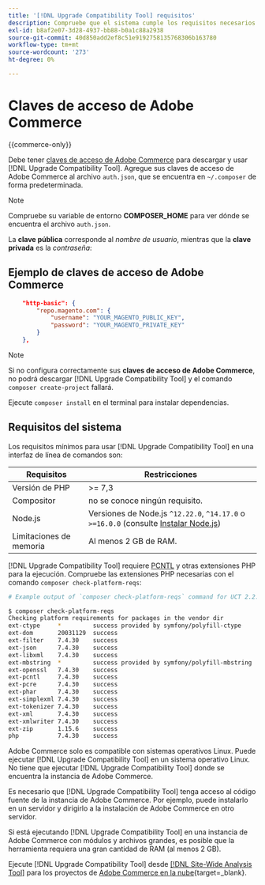 ```yaml
---
title: '[!DNL Upgrade Compatibility Tool] requisitos'
description: Compruebe que el sistema cumple los requisitos necesarios para ejecutar  [!DNL Upgrade Compatibility Tool]  en una interfaz de línea de comandos para el proyecto de Adobe Commerce.
exl-id: b8af2e07-3d28-4937-bb88-b0a1c88a2938
source-git-commit: 40d850add2ef8c51e9192758135768306b163780
workflow-type: tm+mt
source-wordcount: '273'
ht-degree: 0%

---
```


# Claves de acceso de Adobe Commerce

{{commerce-only}}

Debe tener [claves de acceso de Adobe Commerce](https://developer.adobe.com/commerce/marketplace/guides/sellers/profile-information/#access-keys) para descargar y usar [!DNL Upgrade Compatibility Tool]. Agregue sus claves de acceso de Adobe Commerce al archivo `auth.json`, que se encuentra en `~/.composer` de forma predeterminada.

>[!NOTE]
>
>Compruebe su variable de entorno **COMPOSER_HOME** para ver dónde se encuentra el archivo `auth.json`.

La **clave pública** corresponde al _nombre de usuario_, mientras que la **clave privada** es la _contraseña_:

## Ejemplo de claves de acceso de Adobe Commerce

```json
    "http-basic": {
        "repo.magento.com": {
            "username": "YOUR_MAGENTO_PUBLIC_KEY",
            "password": "YOUR_MAGENTO_PRIVATE_KEY"
        }
    },
```

>[!NOTE]
>
> Si no configura correctamente sus **claves de acceso de Adobe Commerce**, no podrá descargar [!DNL Upgrade Compatibility Tool] y el comando `composer create-project` fallará.

Ejecute `composer install` en el terminal para instalar dependencias.

## Requisitos del sistema

Los requisitos mínimos para usar [!DNL Upgrade Compatibility Tool] en una interfaz de línea de comandos son:

| **Requisitos** | **Restricciones** |
|----------------|-----------------|
| Versión de PHP | >= 7,3 |
| Compositor | no se conoce ningún requisito. |
| Node.js | Versiones de Node.js `^12.22.0`, `^14.17.0` o `>=16.0.0` (consulte [Instalar Node.js](https://nodejs.org/en/learn/getting-started/how-to-install-nodejs)) |
| Limitaciones de memoria | Al menos 2 GB de RAM. |

[!DNL Upgrade Compatibility Tool] requiere [PCNTL](https://www.php.net/manual/en/book.pcntl.php) y otras extensiones PHP para la ejecución. Compruebe las extensiones PHP necesarias con el comando `composer check-platform-reqs`:

```bash
# Example output of `composer check-platform-reqs` command for UCT 2.2.6 and PHP 7.4:

$ composer check-platform-reqs
Checking platform requirements for packages in the vendor dir
ext-ctype     *         success provided by symfony/polyfill-ctype
ext-dom       20031129  success
ext-filter    7.4.30    success
ext-json      7.4.30    success
ext-libxml    7.4.30    success
ext-mbstring  *         success provided by symfony/polyfill-mbstring
ext-openssl   7.4.30    success
ext-pcntl     7.4.30    success
ext-pcre      7.4.30    success
ext-phar      7.4.30    success
ext-simplexml 7.4.30    success
ext-tokenizer 7.4.30    success
ext-xml       7.4.30    success
ext-xmlwriter 7.4.30    success
ext-zip       1.15.6    success
php           7.4.30    success
```

Adobe Commerce solo es compatible con sistemas operativos Linux. Puede ejecutar [!DNL Upgrade Compatibility Tool] en un sistema operativo Linux. No tiene que ejecutar [!DNL Upgrade Compatibility Tool] donde se encuentra la instancia de Adobe Commerce.

Es necesario que [!DNL Upgrade Compatibility Tool] tenga acceso al código fuente de la instancia de Adobe Commerce. Por ejemplo, puede instalarlo en un servidor y dirigirlo a la instalación de Adobe Commerce en otro servidor.

Si está ejecutando [!DNL Upgrade Compatibility Tool] en una instancia de Adobe Commerce con módulos y archivos grandes, es posible que la herramienta requiera una gran cantidad de RAM (al menos 2 GB).

Ejecute [!DNL Upgrade Compatibility Tool] desde [[!DNL Site-Wide Analysis Tool]](https://experienceleague.adobe.com/docs/commerce-operations/upgrade-guide/upgrade-compatibility-tool/use-upgrade-compatibility-tool/integrate-analysis-tool.html?lang=es) para los proyectos de [Adobe Commerce en la nube](https://experienceleague.adobe.com/docs/commerce-cloud-service/user-guide/project/overview.html?lang=es){target=_blank}.
